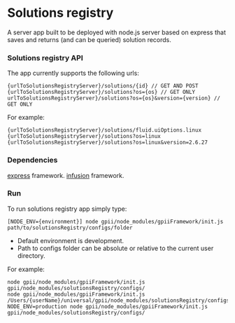 Solutions registry
===

A server app built to be deployed with node.js server based on express that saves and returns (and can be queried) solution records.

### Solutions registry API

The app currently supports the following urls:

    {urlToSolutionsRegistryServer}/solutions/{id} // GET AND POST
    {urlToSolutionsRegistryServer}/solutions?os={os} // GET ONLY
    urlToSolutionsRegistryServer}/solutions?os={os}&version={version} // GET ONLY

For example:

    {urlToSolutionsRegistryServer}/solutions/fluid.uiOptions.linux
    {urlToSolutionsRegistryServer}/solutions?os=linux
    {urlToSolutionsRegistryServer}/solutions?os=linux&version=2.6.27

### Dependencies

[express](http://expressjs.com/) framework.
[infusion](https://github.com/fluid-project/infusion) framework.

### Run

To run solutions registry app simply type:

    [NODE_ENV={environment}] node gpii/node_modules/gpiiFramework/init.js path/to/solutionsRegistry/configs/folder

- Default environment is development.
- Path to configs folder can be absolute or relative to the current user directory.

For example:

    node gpii/node_modules/gpiiFramework/init.js gpii/node_modules/solutionsRegistry/configs/
    node gpii/node_modules/gpiiFramework/init.js /Users/{userName}/universal/gpii/node_modules/solutionsRegistry/configs/
    NODE_ENV=production node gpii/node_modules/gpiiFramework/init.js gpii/node_modules/solutionsRegistry/configs/